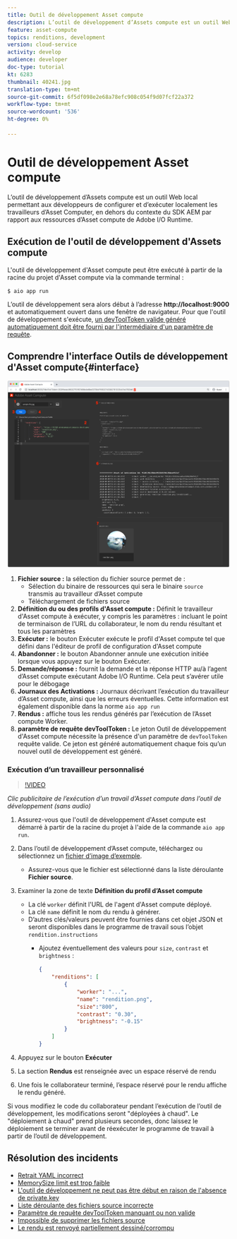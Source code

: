 ```yaml
---
title: Outil de développement Asset compute
description: L’outil de développement d’Assets compute est un outil Web local permettant aux développeurs de configurer et d’exécuter localement les travailleurs d’Asset Computer, en dehors du contexte du SDK AEM par rapport aux ressources d’Asset compute de Adobe I/O Runtime.
feature: asset-compute
topics: renditions, development
version: cloud-service
activity: develop
audience: developer
doc-type: tutorial
kt: 6283
thumbnail: 40241.jpg
translation-type: tm+mt
source-git-commit: 6f5df098e2e68a78efc908c054f9d07fcf22a372
workflow-type: tm+mt
source-wordcount: '536'
ht-degree: 0%

---
```



# Outil de développement Asset compute

L’outil de développement d’Assets compute est un outil Web local permettant aux développeurs de configurer et d’exécuter localement les travailleurs d’Asset Computer, en dehors du contexte du SDK AEM par rapport aux ressources d’Asset compute de Adobe I/O Runtime.

## Exécution de l&#39;outil de développement d&#39;Assets compute

L&#39;outil de développement d&#39;Asset compute peut être exécuté à partir de la racine du projet d&#39;Asset compute via la commande terminal :

```
$ aio app run
```

L’outil de développement sera alors début à l’adresse __http://localhost:9000__ et automatiquement ouvert dans une fenêtre de navigateur. Pour que l&#39;outil de développement s&#39;exécute, [un devToolToken valide généré automatiquement doit être fourni par l&#39;intermédiaire d&#39;un paramètre de requête](#troubleshooting__devtooltoken).

## Comprendre l&#39;interface Outils de développement d&#39;Asset compute{#interface}

![Outil de développement Asset compute](./assets/development-tool/asset-compute-dev-tool.png)

1. __Fichier source :__ la sélection du fichier source permet de :
   + Sélection du binaire de ressources qui sera le binaire `source` transmis au travailleur d’Asset compute
   + Téléchargement de fichiers source
1. __Définition du ou des profils d&#39;Asset compute :__ Définit le travailleur d&#39;Asset compute à exécuter, y compris les paramètres : incluant le point de terminaison de l’URL du collaborateur, le nom du rendu résultant et tous les paramètres
1. __Exécuter :__ le bouton Exécuter exécute le profil d&#39;Asset compute tel que défini dans l&#39;éditeur de profil de configuration d&#39;Asset compute
1. __Abandonner :__ le bouton Abandonner annule une exécution initiée lorsque vous appuyez sur le bouton Exécuter.
1. __Demande/réponse :__ fournit la demande et la réponse HTTP au/à l’agent d’Asset compute exécutant Adobe I/O Runtime. Cela peut s’avérer utile pour le débogage
1. __Journaux des Activations :__ Journaux décrivant l’exécution du travailleur d’Asset compute, ainsi que les erreurs éventuelles. Cette information est également disponible dans la norme `aio app run`
1. __Rendus :__ affiche tous les rendus générés par l’exécution de l’Asset compute Worker.
1. __paramètre de requête devToolToken :__ Le jeton Outil de développement d&#39;Asset compute nécessite la présence d&#39;un paramètre de  `devToolToken` requête valide. Ce jeton est généré automatiquement chaque fois qu’un nouvel outil de développement est généré.

### Exécution d’un travailleur personnalisé

>[!VIDEO](https://video.tv.adobe.com/v/40241?quality=12&learn=on)

_Clic publicitaire de l’exécution d’un travail d’Asset compute dans l’outil de développement (sans audio)_

1. Assurez-vous que l&#39;outil de développement d&#39;Asset compute est démarré à partir de la racine du projet à l&#39;aide de la commande `aio app run`.
1. Dans l’outil de développement d’Asset compute, téléchargez ou sélectionnez un [fichier d’image d’exemple](../assets/samples/sample-file.jpg).
   + Assurez-vous que le fichier est sélectionné dans la liste déroulante __Fichier source__.
1. Examiner la zone de texte __Définition du profil d’Asset compute__
   + La clé `worker` définit l&#39;URL de l&#39;agent d&#39;Asset compute déployé.
   + La clé `name` définit le nom du rendu à générer.
   + D’autres clés/valeurs peuvent être fournies dans cet objet JSON et seront disponibles dans le programme de travail sous l’objet `rendition.instructions`
      + Ajoutez éventuellement des valeurs pour `size`, `contrast` et `brightness` :

         ```json
         {
             "renditions": [
                 {
                     "worker": "...",
                     "name": "rendition.png",
                     "size":"800",
                     "contrast": "0.30",
                     "brightness": "-0.15"
                 }
             ]
         }
         ```

1. Appuyez sur le bouton __Exécuter__
1. La section __Rendus__ est renseignée avec un espace réservé de rendu
1. Une fois le collaborateur terminé, l’espace réservé pour le rendu affiche le rendu généré.

Si vous modifiez le code du collaborateur pendant l’exécution de l’outil de développement, les modifications seront &quot;déployées à chaud&quot;. Le &quot;déploiement à chaud&quot; prend plusieurs secondes, donc laissez le déploiement se terminer avant de réexécuter le programme de travail à partir de l’outil de développement.

## Résolution des incidents

+ [Retrait YAML incorrect](../troubleshooting.md#incorrect-yaml-indentation)
+ [MemorySize limit est trop faible](../troubleshooting.md#memorysize-limit-is-set-too-low)
+ [L&#39;outil de développement ne peut pas être début en raison de l&#39;absence de private.key](../troubleshooting.md#missing-private-key)
+ [Liste déroulante des fichiers source incorrecte](../troubleshooting.md#source-files-dropdown-incorrect)
+ [Paramètre de requête devToolToken manquant ou non valide](../troubleshooting.md#missing-or-invalid-devtooltoken-query-parameter)
+ [Impossible de supprimer les fichiers source](../troubleshooting.md#unable-to-remove-source-files)
+ [Le rendu est renvoyé partiellement dessiné/corrompu](../troubleshooting.md#rendition-returned-partially-drawn-or-corrupt)
